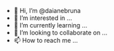 - 👋 Hi, I’m @daianebruna
- 👀 I’m interested in ...
- 🌱 I’m currently learning ...
- 💞️ I’m looking to collaborate on ...
- 📫 How to reach me ...

<!---
daianebruna/daianebruna is a ✨ special ✨ repository because its `README.md` (this file) appears on your GitHub profile.
You can click the Preview link to take a look at your changes.
--->
